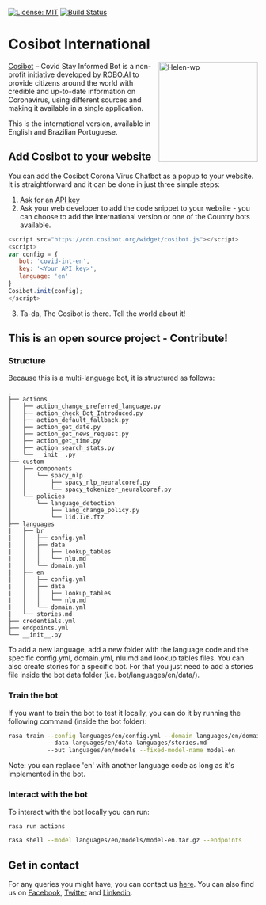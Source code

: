 [![License: MIT](https://img.shields.io/badge/License-GPL-teal.svg)](https://opensource.org/licenses/GPL-3.0)
[![Build Status](https://github.com/cosibot/cosibot-international/workflows/ci-tests/badge.svg)](https://github.com/cosibot/cosibot-international/actions)

# Cosibot International

<img align="right" width="200" height="201" alt="Helen-wp" src="https://cosibot.org/wp-content/uploads/2020/04/Helen-wp-3.png"></img>
[Cosibot](https://cosibot.org/) – Covid Stay Informed Bot is a non-profit initiative developed by [ROBO.AI](https://robo-ai.com/) to provide citizens around the world with credible and up-to-date information on Coronavirus, using different sources and making it available in a single application.

This is the international version, available in English and Brazilian Portuguese.

## Add Cosibot to your website
You can add the Cosibot Corona Virus Chatbot as a popup to your website. It is straightforward and it can be done in just three simple steps:
1. [Ask for an API key](https://cosibot.org/contact)
2. Ask your web developer to add the code snippet to your website - you can choose to add the International version or one of the Country bots available.
```javascript
<script src="https://cdn.cosibot.org/widget/cosibot.js"></script>
<script>
var config = {
   bot: 'covid-int-en',
   key: '<Your API key>',
   language: 'en'
}
Cosibot.init(config);
</script>
```
3. Ta-da, The Cosibot is there. Tell the world about it!

## This is an open source project - Contribute!
### Structure
Because this is a multi-language bot, it is structured as follows: 
```
.
├── actions
│   ├── action_change_preferred_language.py
│   ├── action_check_Bot_Introduced.py
│   ├── action_default_fallback.py
│   ├── action_get_date.py
│   ├── action_get_news_request.py
│   ├── action_get_time.py
│   ├── action_search_stats.py
│   └── __init__.py
├── custom
│   ├── components
│   │   └── spacy_nlp
│   │       ├── spacy_nlp_neuralcoref.py
│   │       └── spacy_tokenizer_neuralcoref.py
│   └── policies
│       └── language_detection
│           ├── lang_change_policy.py
│           └── lid.176.ftz
├── languages
|   ├── br
|   │   ├── config.yml
|   │   ├── data
|   │   │   ├── lookup_tables
|   │   │   └── nlu.md
|   │   └── domain.yml
|   ├── en
|   │   ├── config.yml
|   │   ├── data
|   │   │   ├── lookup_tables
|   │   │   └── nlu.md
|   │   └── domain.yml
|   └── stories.md
├── credentials.yml
├── endpoints.yml
└── __init__.py
```

To add a new language, add a new folder with the language code and the specific config.yml, domain.yml, nlu.md and lookup tables files. 
You can also create stories for a specific bot. For that you just need to add a stories file inside the bot data folder (i.e. bot/languages/en/data/).

### Train the bot
If you want to train the bot to test it locally, you can do it by running the following command (inside the bot folder): 
```bash
rasa train --config languages/en/config.yml --domain languages/en/domain.yml
           --data languages/en/data languages/stories.md
           --out languages/en/models --fixed-model-name model-en
```
Note: you can replace 'en' with another language code as long as it's implemented in the bot.

### Interact with the bot
To interact with the bot locally you can run:
```bash
rasa run actions
```
```bash
rasa shell --model languages/en/models/model-en.tar.gz --endpoints 
```

## Get in contact
For any queries you might have, you can contact us [here](https://cosibot.org/contact).
You can also find us on [Facebook](https://www.facebook.com/cosibot), [Twitter](https://twitter.com/cosibot) and [Linkedin](https://www.linkedin.com/company/cosibot/).